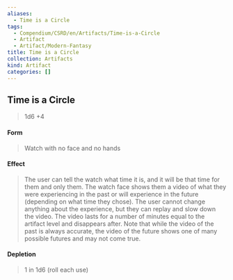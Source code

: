 ```yaml
---
aliases:
  - Time is a Circle
tags:
  - Compendium/CSRD/en/Artifacts/Time-is-a-Circle
  - Artifact
  - Artifact/Modern-Fantasy
title: Time is a Circle
collection: Artifacts
kind: Artifact
categories: []
---
```

## Time is a Circle

>1d6 +4
#### Form
>Watch with no face and no hands 
#### Effect
>The user can tell the watch what time it is, and it will be that time for them and only them. The watch face shows them a video of what they were experiencing in the past or will experience in the future (depending on what time they chose). The user cannot change anything about the experience, but they can replay and slow down the video. The video lasts for a number of minutes equal to the artifact level and disappears after. Note that while the video of the past is always accurate, the video of the future shows one of many possible futures and may not come true. 

#### Depletion 
>1 in 1d6 (roll each use)

